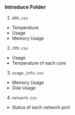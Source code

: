 ### Introduce Folder

1. `GPU.csv`
- Temperature
- Usage
- Memory Usage

2. `CPU.csv`
- Usage
- Temperature of each core

3. `usage_info.csv`
- Memory Usage
- Disk Usage

4. `network.csv`
- Status of each network port